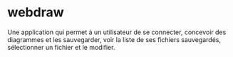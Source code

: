 # webdraw
Une application qui permet à un utilisateur de se connecter, concevoir des diagrammes et les sauvegarder, voir la liste de ses fichiers sauvegardés, sélectionner un fichier et le modifier.
